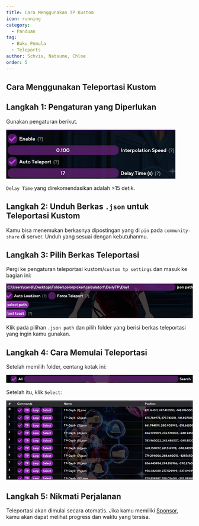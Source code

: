 ```yaml
---
title: Cara Menggunakan TP Kustom
icon: running
category:
  - Panduan
tag:
  - Buku Pemula
  - Teleports
author: Schvis, Natsume, Chloe
order: 5
---
```


## Cara Menggunakan Teleportasi Kustom

## Langkah 1: Pengaturan yang Diperlukan

Gunakan pengaturan berikut.

![](/assets/images/docs/202312/teleport1.png)

`Delay Time` yang direkomendasikan adalah >15 detik.

## Langkah 2: Unduh Berkas `.json` untuk Teleportasi Kustom

Kamu bisa menemukan berkasnya dipostingan yang di `pin` pada `community-share` di server. Unduh yang sesuai dengan kebutuhanmu.

## Langkah 3: Pilih Berkas Teleportasi

Pergi ke pengaturan teleportasi kustom/`custom tp settings` dan masuk ke bagian ini:

![](/assets/images/docs/202312/teleport2.png)

Klik pada pilihan `.json path` dan pilih folder yang berisi berkas teleportasi yang ingin kamu gunakan.

## Langkah 4: Cara Memulai Teleportasi

Setelah memilih folder, centang kotak ini:

![](/assets/images/docs/202312/teleport3.png)

Setelah itu, klik `Select`:

![](/assets/images/docs/202312/teleport4.png)

## Langkah 5: Nikmati Perjalanan

Teleportasi akan dimulai secara otomatis. Jika kamu memiliki [Sponsor](../start/sponsor.md), kamu akan dapat melihat progress dan waktu yang tersisa.
